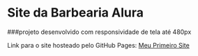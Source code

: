 # Site da Barbearia Alura 

###projeto desenvolvido com responsividade de tela até 480px
 
Link para o site hosteado pelo GitHub Pages: <a href="https://otavio-magalhaes.github.io/Projeto-site-responsivo/">Meu Primeiro Site</a>
